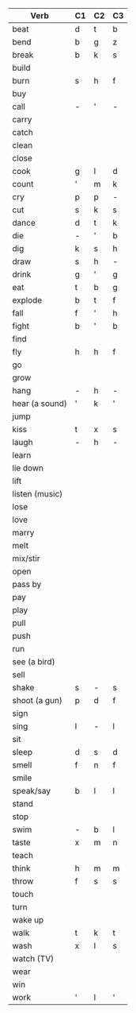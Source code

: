 |Verb           |C1|C2|C3|
|---------------|--|--|--|
|beat           |d |t |b |
|bend           |b |g |z |
|break          |b |k |s |
|build          |
|burn           |s |h |f |
|buy            |
|call           |- |' |- |
|carry          |
|catch          |
|clean          |
|close          |
|cook           |g |l |d |
|count          |' |m |k |
|cry            |p |p |- |
|cut            |s |k |s |
|dance          |d |t |k |
|die            |- |' |b |
|dig            |k |s |h |
|draw           |s |h |- |
|drink          |g |' |g |
|eat            |t |b |g |
|explode        |b |t |f |
|fall           |f |' |h |
|fight          |b |' |b |
|find           |
|fly            |h |h |f |
|go             |
|grow           |
|hang           |- |h |- |
|hear (a sound) |' |k |' |
|jump           |
|kiss           |t |x |s |
|laugh          |- |h |- |
|learn          |
|lie down       |
|lift           |
|listen (music) |
|lose           |
|love           |
|marry          |
|melt           |
|mix/stir       |
|open           |
|pass by        |
|pay            |
|play           |
|pull           |
|push           |
|run            |
|see (a bird)   |
|sell           |
|shake          |s |- |s |
|shoot (a gun)  |p |d |f |
|sign           |
|sing           |l |- |l |
|sit            |
|sleep          |d |s |d |
|smell          |f |n |f |
|smile          |
|speak/say      |b |l |l |
|stand          |
|stop           |
|swim           |- |b |l |
|taste          |x |m |n |
|teach          |
|think          |h |m |m |
|throw          |f |s |s |
|touch          |
|turn           |
|wake up        |
|walk           |t |k |t |
|wash           |x |l |s |
|watch (TV)     |
|wear           |
|win            |
|work           |' |l |' |